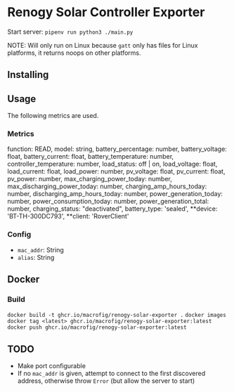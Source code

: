 # Renogy Solar Controller Exporter

Start server: `pipenv run python3 ./main.py`

NOTE: Will only run on Linux because `gatt` only has files for Linux platforms, it returns noops on other platforms.

## Installing

## Usage

The following metrics are used.

### Metrics

function: READ,
model: string,
battery_percentage: number,
battery_voltage: float,
battery_current: float,
battery_temperature: number,
controller_temperature: number,
load_status: off | on,
load_voltage: float,
load_current: float,
load_power: number,
pv_voltage: float,
pv_current: float,
pv_power: number,
max_charging_power_today: number,
max_discharging_power_today: number,
charging_amp_hours_today: number,
discharging_amp_hours_today: number,
power_generation_today: number,
power_consumption_today: number,
power_generation_total: number,
charging_status: "deactivated",
battery_type: 'sealed',
**device: 'BT-TH-300DC793',
**client: 'RoverClient'

### Config

- `mac_addr`: String
- `alias`: String

## Docker

### Build

`docker build -t ghcr.io/macrofig/renogy-solar-exporter .`
`docker images`
`docker tag <latest> ghcr.io/macrofig/renogy-solar-exporter:latest`
`docker push ghcr.io/macrofig/renogy-solar-exporter:latest`

## TODO

- Make port configurable
- If no `mac_addr` is given, attempt to connect to the first discovered address, otherwise throw `Error` (but allow the server to start)
